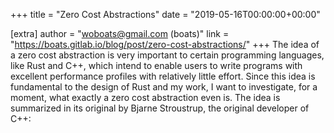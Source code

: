 +++
title = "Zero Cost Abstractions"
date = "2019-05-16T00:00:00+00:00"

[extra]
author = "woboats@gmail.com (boats)"
link = "https://boats.gitlab.io/blog/post/zero-cost-abstractions/"
+++
The idea of a zero cost abstraction is very important to certain programming languages, like Rust and C++, which intend to enable users to write programs with excellent performance profiles with relatively little effort. Since this idea is fundamental to the design of Rust and my work, I want to investigate, for a moment, what exactly a zero cost abstraction even is.
The idea is summarized in its original by Bjarne Stroustrup, the original developer of C++:
